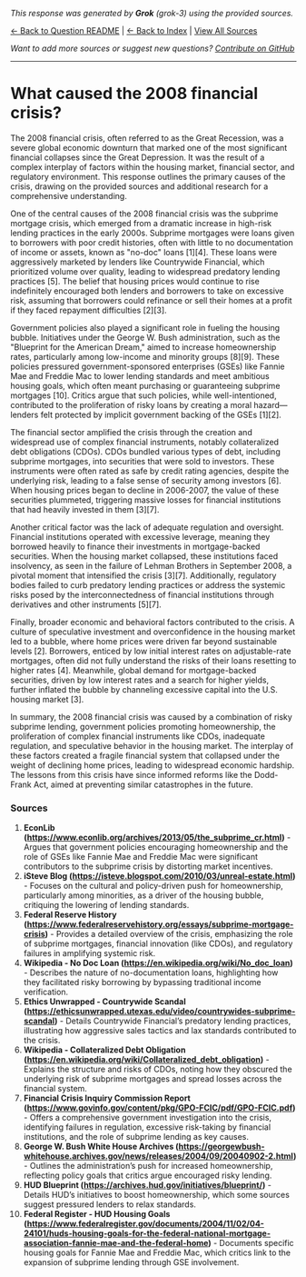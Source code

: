 <!-- 
Generated by: grok
Model: grok-3
Prompt type: sources
Generated at: 2025-06-12T20:11:11.842196
-->

*This response was generated by **Grok** (grok-3) using the provided sources.*

[← Back to Question README](README.md) | [← Back to Index](../README.md) | [View All Sources](../allsources.md)

*Want to add more sources or suggest new questions? [Contribute on GitHub](https://github.com/justinwest/SuggestedSources)*

---

# What caused the 2008 financial crisis?

The 2008 financial crisis, often referred to as the Great Recession, was a severe global economic downturn that marked one of the most significant financial collapses since the Great Depression. It was the result of a complex interplay of factors within the housing market, financial sector, and regulatory environment. This response outlines the primary causes of the crisis, drawing on the provided sources and additional research for a comprehensive understanding.

One of the central causes of the 2008 financial crisis was the subprime mortgage crisis, which emerged from a dramatic increase in high-risk lending practices in the early 2000s. Subprime mortgages were loans given to borrowers with poor credit histories, often with little to no documentation of income or assets, known as "no-doc" loans [1][4]. These loans were aggressively marketed by lenders like Countrywide Financial, which prioritized volume over quality, leading to widespread predatory lending practices [5]. The belief that housing prices would continue to rise indefinitely encouraged both lenders and borrowers to take on excessive risk, assuming that borrowers could refinance or sell their homes at a profit if they faced repayment difficulties [2][3].

Government policies also played a significant role in fueling the housing bubble. Initiatives under the George W. Bush administration, such as the "Blueprint for the American Dream," aimed to increase homeownership rates, particularly among low-income and minority groups [8][9]. These policies pressured government-sponsored enterprises (GSEs) like Fannie Mae and Freddie Mac to lower lending standards and meet ambitious housing goals, which often meant purchasing or guaranteeing subprime mortgages [10]. Critics argue that such policies, while well-intentioned, contributed to the proliferation of risky loans by creating a moral hazard—lenders felt protected by implicit government backing of the GSEs [1][2].

The financial sector amplified the crisis through the creation and widespread use of complex financial instruments, notably collateralized debt obligations (CDOs). CDOs bundled various types of debt, including subprime mortgages, into securities that were sold to investors. These instruments were often rated as safe by credit rating agencies, despite the underlying risk, leading to a false sense of security among investors [6]. When housing prices began to decline in 2006-2007, the value of these securities plummeted, triggering massive losses for financial institutions that had heavily invested in them [3][7].

Another critical factor was the lack of adequate regulation and oversight. Financial institutions operated with excessive leverage, meaning they borrowed heavily to finance their investments in mortgage-backed securities. When the housing market collapsed, these institutions faced insolvency, as seen in the failure of Lehman Brothers in September 2008, a pivotal moment that intensified the crisis [3][7]. Additionally, regulatory bodies failed to curb predatory lending practices or address the systemic risks posed by the interconnectedness of financial institutions through derivatives and other instruments [5][7].

Finally, broader economic and behavioral factors contributed to the crisis. A culture of speculative investment and overconfidence in the housing market led to a bubble, where home prices were driven far beyond sustainable levels [2]. Borrowers, enticed by low initial interest rates on adjustable-rate mortgages, often did not fully understand the risks of their loans resetting to higher rates [4]. Meanwhile, global demand for mortgage-backed securities, driven by low interest rates and a search for higher yields, further inflated the bubble by channeling excessive capital into the U.S. housing market [3].

In summary, the 2008 financial crisis was caused by a combination of risky subprime lending, government policies promoting homeownership, the proliferation of complex financial instruments like CDOs, inadequate regulation, and speculative behavior in the housing market. The interplay of these factors created a fragile financial system that collapsed under the weight of declining home prices, leading to widespread economic hardship. The lessons from this crisis have since informed reforms like the Dodd-Frank Act, aimed at preventing similar catastrophes in the future.

### Sources
1. **EconLib (https://www.econlib.org/archives/2013/05/the_subprime_cr.html)** - Argues that government policies encouraging homeownership and the role of GSEs like Fannie Mae and Freddie Mac were significant contributors to the subprime crisis by distorting market incentives.
2. **iSteve Blog (https://isteve.blogspot.com/2010/03/unreal-estate.html)** - Focuses on the cultural and policy-driven push for homeownership, particularly among minorities, as a driver of the housing bubble, critiquing the lowering of lending standards.
3. **Federal Reserve History (https://www.federalreservehistory.org/essays/subprime-mortgage-crisis)** - Provides a detailed overview of the crisis, emphasizing the role of subprime mortgages, financial innovation (like CDOs), and regulatory failures in amplifying systemic risk.
4. **Wikipedia - No Doc Loan (https://en.wikipedia.org/wiki/No_doc_loan)** - Describes the nature of no-documentation loans, highlighting how they facilitated risky borrowing by bypassing traditional income verification.
5. **Ethics Unwrapped - Countrywide Scandal (https://ethicsunwrapped.utexas.edu/video/countrywides-subprime-scandal)** - Details Countrywide Financial’s predatory lending practices, illustrating how aggressive sales tactics and lax standards contributed to the crisis.
6. **Wikipedia - Collateralized Debt Obligation (https://en.wikipedia.org/wiki/Collateralized_debt_obligation)** - Explains the structure and risks of CDOs, noting how they obscured the underlying risk of subprime mortgages and spread losses across the financial system.
7. **Financial Crisis Inquiry Commission Report (https://www.govinfo.gov/content/pkg/GPO-FCIC/pdf/GPO-FCIC.pdf)** - Offers a comprehensive government investigation into the crisis, identifying failures in regulation, excessive risk-taking by financial institutions, and the role of subprime lending as key causes.
8. **George W. Bush White House Archives (https://georgewbush-whitehouse.archives.gov/news/releases/2004/09/20040902-2.html)** - Outlines the administration’s push for increased homeownership, reflecting policy goals that critics argue encouraged risky lending.
9. **HUD Blueprint (https://archives.hud.gov/initiatives/blueprint/)** - Details HUD’s initiatives to boost homeownership, which some sources suggest pressured lenders to relax standards.
10. **Federal Register - HUD Housing Goals (https://www.federalregister.gov/documents/2004/11/02/04-24101/huds-housing-goals-for-the-federal-national-mortgage-association-fannie-mae-and-the-federal-home)** - Documents specific housing goals for Fannie Mae and Freddie Mac, which critics link to the expansion of subprime lending through GSE involvement.